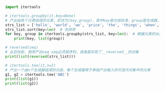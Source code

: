 
<BlogInfo id="836" title="11.用于重新排列元素的生成器函数" author="白日梦想猿" pv=0 read_times=0 pre_cost_time="0分28秒" category="可迭代对象_迭代器和生成器" tag_list="['可迭代对象_迭代器和生成器']" create_time="2022.04.17 11:33:31" update_time="2022.04.17 11:56:33" />

```python
import itertools

# itertools.groupby(it,key=None)
# 产出由练个元素组成的元素，形式为(key,group)，其中key是分组标准，group是生成器，用于产出分组里的元素
strs_list = ['hello', 'world', 'we', 'price', 'the', 'things', 'when', 'we', 'have', 'lost', 'them', '.']
strs_list.sort(key=len)  # 先排序
for key, group in itertools.groupby(strs_list, key=len):  # 根据元素的长度进行分组
    print(key, list(group))

# reversed(seq)
# 从后向前，倒序产出seq seq必须是序列，或者是实现了__reversed__的对象
print(list(reversed(strs_list)))

# itertools.tee(it,n=2)
# 产出一个由n个生成器组成的元组，每个生成器用于单独产出输入的可迭代对象中的元素
g1, g2 = itertools.tee('ABC')
print(list(g1))
print(list(g2))

```
